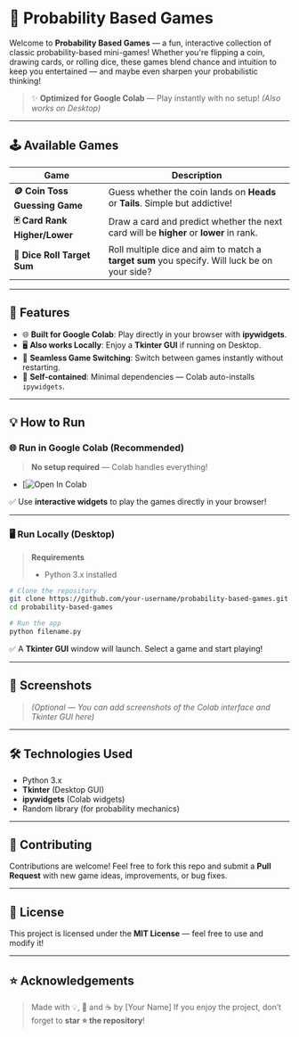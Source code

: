 # 🎲 Probability Based Games

Welcome to **Probability Based Games** — a fun, interactive collection of classic probability-based mini-games! Whether you're flipping a coin, drawing cards, or rolling dice, these games blend chance and intuition to keep you entertained — and maybe even sharpen your probabilistic thinking!

> ✨ **Optimized for Google Colab** — Play instantly with no setup! *(Also works on Desktop)*

---

## 🕹️ Available Games

| Game                           | Description                                                                                  |
| ------------------------------ | -------------------------------------------------------------------------------------------- |
| **🪙 Coin Toss Guessing Game** | Guess whether the coin lands on **Heads** or **Tails**. Simple but addictive!                |
| **🃏 Card Rank Higher/Lower**  | Draw a card and predict whether the next card will be **higher** or **lower** in rank.       |
| **🎲 Dice Roll Target Sum**    | Roll multiple dice and aim to match a **target sum** you specify. Will luck be on your side? |

---

## 🚀 Features

* 🌐 **Built for Google Colab**: Play directly in your browser with **ipywidgets**.
* 🖥️ **Also works Locally**: Enjoy a **Tkinter GUI** if running on Desktop.
* 🔄 **Seamless Game Switching**: Switch between games instantly without restarting.
* 🧩 **Self-contained**: Minimal dependencies — Colab auto-installs `ipywidgets`.

---

## 💡 How to Run

### 🌐 Run in Google Colab (Recommended)

> **No setup required** — Colab handles everything!

* [![Open In Colab](https://colab.research.google.com/drive/1Tn1sY53eKYBQM_QIp3NAexzPV0AmZfCf)

✅ Use **interactive widgets** to play the games directly in your browser!

---

### 🖥️ Run Locally (Desktop)

> **Requirements**
>
> * Python 3.x installed

```bash
# Clone the repository
git clone https://github.com/your-username/probability-based-games.git
cd probability-based-games

# Run the app
python filename.py
```

✅ A **Tkinter GUI** window will launch. Select a game and start playing!

---

## 📸 Screenshots

> *(Optional — You can add screenshots of the Colab interface and Tkinter GUI here)*

---

## 🛠️ Technologies Used

* Python 3.x
* **Tkinter** (Desktop GUI)
* **ipywidgets** (Colab widgets)
* Random library (for probability mechanics)

---

## 🙌 Contributing

Contributions are welcome!
Feel free to fork this repo and submit a **Pull Request** with new game ideas, improvements, or bug fixes.

---

## 📄 License

This project is licensed under the **MIT License** — feel free to use and modify it!

---

## ⭐ Acknowledgements

> Made with 💡, 🎲 and ☕ by \[Your Name]
> If you enjoy the project, don’t forget to **star ⭐ the repository**!

